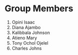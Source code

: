 # Group Members

1. Opini Isaac
2. Diana Ajambo
3. Kalibbala Johnson
4. Atieno Mary
5. Tony Ochol Ojelel
6. Charles Johns
